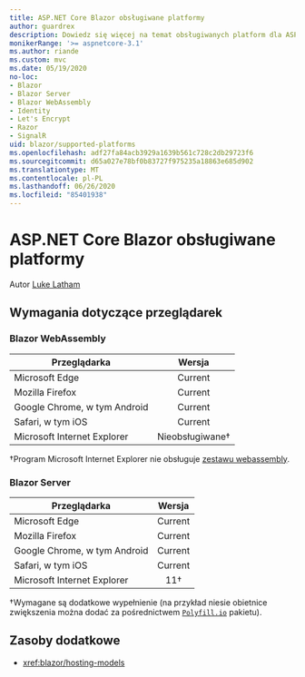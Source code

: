 ```yaml
---
title: ASP.NET Core Blazor obsługiwane platformy
author: guardrex
description: Dowiedz się więcej na temat obsługiwanych platform dla ASP.NET Core Blazor .
monikerRange: '>= aspnetcore-3.1'
ms.author: riande
ms.custom: mvc
ms.date: 05/19/2020
no-loc:
- Blazor
- Blazor Server
- Blazor WebAssembly
- Identity
- Let's Encrypt
- Razor
- SignalR
uid: blazor/supported-platforms
ms.openlocfilehash: adf27fa84acb3929a1639b561c728c2db29723f6
ms.sourcegitcommit: d65a027e78bf0b83727f975235a18863e685d902
ms.translationtype: MT
ms.contentlocale: pl-PL
ms.lasthandoff: 06/26/2020
ms.locfileid: "85401938"
---
```

# <a name="aspnet-core-blazor-supported-platforms"></a>ASP.NET Core Blazor obsługiwane platformy

Autor [Luke Latham](https://github.com/guardrex)

## <a name="browser-requirements"></a>Wymagania dotyczące przeglądarek

### Blazor WebAssembly

| Przeglądarka                          | Wersja               |
| -------------------------------- | :-------------------: |
| Microsoft Edge                   | Current               |
| Mozilla Firefox                  | Current               |
| Google Chrome, w tym Android | Current               |
| Safari, w tym iOS            | Current               |
| Microsoft Internet Explorer      | Nieobsługiwane&dagger; |

&dagger;Program Microsoft Internet Explorer nie obsługuje [zestawu webassembly](https://webassembly.org).

### Blazor Server

| Przeglądarka                          | Wersja    |
| -------------------------------- | :--------: |
| Microsoft Edge                   | Current    |
| Mozilla Firefox                  | Current    |
| Google Chrome, w tym Android | Current    |
| Safari, w tym iOS            | Current    |
| Microsoft Internet Explorer      | 11&dagger; |

&dagger;Wymagane są dodatkowe wypełnienie (na przykład niesie obietnice zwiększenia można dodać za pośrednictwem [`Polyfill.io`](https://polyfill.io/v3/) pakietu).

## <a name="additional-resources"></a>Zasoby dodatkowe

* <xref:blazor/hosting-models>
